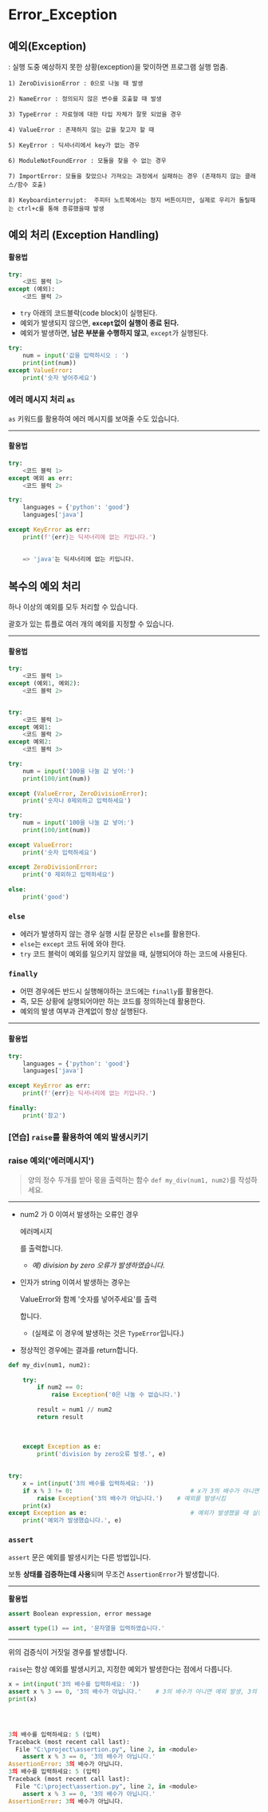 # Error_Exception



## 예외(Exception)

: 실행 도중 예상하지 못한 상황(exception)을 맞이하면 프로그램 실행 멈춤.



`1) ZeroDivisionError : 0으로 나눌 때 발생`

`2) NameError : 정의되지 않은 변수를 호출할 때 발생`

`3) TypeError : 자료형에 대한 타입 자체가 잘못 되었을 경우`

`4) ValueError : 존재하지 않는 값을 찾고자 할 때`

`5) KeyError : 딕셔너리에서 key가 없는 경우`

`6) ModuleNotFoundError : 모듈을 찾을 수 없는 경우`

`7) ImportError: 모듈을 찾았으나 가져오는 과정에서 실패하는 경우 (존재하지 않는 클래스/함수 호출)`

`8) Keyboardinterrujpt:  주피터 노트북에서는 정지 버튼이지만, 실제로 우리가 돌릴때는 ctrl+c를 통해 종류했을때 발생`



## 예외 처리 (Exception Handling)

#### 활용법

```python
try:
    <코드 블럭 1>
except (예외):
    <코드 블럭 2>
```

- `try` 아래의 코드블락(code block)이 실행된다.
- 예외가 발생되지 않으면, **`except`없이 실행이 종료 된다.**
- 예외가 발생하면, **남은 부분을 수행하지 않고**, `except`가 실행된다.



```python
try:
    num = input('값을 입력하시오 : ')
    print(int(num))
except ValueError:
    print('숫자 넣어주세요')
```



### 에러 메시지 처리 `as`

`as` 키워드를 활용하여 에러 메시지를 보여줄 수도 있습니다.

------

#### 활용법

```python
try:
    <코드 블럭 1>
except 예외 as err:
    <코드 블럭 2>
```

```python
try:
    languages = {'python': 'good'}
    languages['java']
    
except KeyError as err:
    print(f'{err}는 딕셔너리에 없는 키입니다.')
    
    
    => 'java'는 딕셔너리에 없는 키입니다.
```



## 복수의 예외 처리

하나 이상의 예외를 모두 처리할 수 있습니다.

괄호가 있는 튜플로 여러 개의 예외를 지정할 수 있습니다.

------

#### 활용법

```python
try:
    <코드 블럭 1>
except (예외1, 예외2):
    <코드 블럭 2>


try:
    <코드 블럭 1>
except 예외1:
    <코드 블럭 2>
except 예외2:
    <코드 블럭 3>
```

```python
try:
    num = input('100을 나눌 값 넣어:')
    print(100/int(num))
    
except (ValueError, ZeroDivisionError):
    print('숫자나 0제외하고 입력하세요')  
```

```python
try:
    num = input('100을 나눌 값 넣어:')
    print(100/int(num))
    
except ValueError:
    print('숫자 입력하세요')
    
except ZeroDivisionError:
    print('0 제외하고 입력하세요')
    
else:
    print('good')
```





### `else`

- 에러가 발생하지 않는 경우 실행 시킬 문장은 `else`를 활용한다.
- `else`는 `except` 코드 뒤에 와야 한다.
- `try` 코드 블럭이 예외를 일으키지 않았을 때, 실행되어야 하는 코드에 사용된다.







### `finally`

- 어떤 경우에든 반드시 실행해야하는 코드에는 `finally`를 활용한다.
- 즉, 모든 상황에 실행되어야만 하는 코드를 정의하는데 활용한다.
- 예외의 발생 여부과 관계없이 항상 실행된다.

------

#### 활용법

```python
try:
    languages = {'python': 'good'}
    languages['java']
    
except KeyError as err:
    print(f'{err}는 딕셔너리에 없는 키입니다.')
    
finally:
    print('참고')
```



### [연습] `raise`를 활용하여 예외 발생시키기

### **raise** **예외('에러메시지')**

> 양의 정수 두개를 받아 몫을 출력하는 함수 `def my_div(num1, num2)`를 작성하세요.

------

- num2 가 0 이여서 발생하는 오류인 경우

   

  에러메시지

  를 출력합니다.

  - *예) division by zero 오류가 발생하였습니다.*

- 인자가 string 이여서 발생하는 경우는

   

  ValueError와 함께 '숫자를 넣어주세요'를 출력

  합니다.

  - (실제로 이 경우에 발생하는 것은 `TypeError`입니다.)

- 정상적인 경우에는 결과를 return합니다.



```python
def my_div(num1, num2):
    
    try:
    	if num2 == 0:                                 
        	raise Exception('0은 나눌 수 없습니다.')
            
        result = num1 // num2
        return result
    
   
            
	except Exception as e:                             
    	print('division by zero오류 발생.', e)
        
```

```python
try:
    x = int(input('3의 배수를 입력하세요: '))
    if x % 3 != 0:                                 # x가 3의 배수가 아니면
        raise Exception('3의 배수가 아닙니다.')    # 예외를 발생시킴
    print(x)
except Exception as e:                             # 예외가 발생했을 때 실행됨
    print('예외가 발생했습니다.', e)
```



### `assert`

`assert` 문은 예외를 발생시키는 다른 방법입니다.

보통 **상태를 검증하는데 사용**되며 무조건 `AssertionError`가 발생합니다.

------

**활용법**

```python
assert Boolean expression, error message

assert type(1) == int, '문자열을 입력하였습니다.'
```

------

위의 검증식이 거짓일 경우를 발생합니다.

`raise`는 항상 예외를 발생시키고, 지정한 예외가 발생한다는 점에서 다릅니다.



``` python
x = int(input('3의 배수를 입력하세요: '))
assert x % 3 == 0, '3의 배수가 아닙니다.'    # 3의 배수가 아니면 예외 발생, 3의 배수이면 그냥 넘어감
print(x)




3의 배수를 입력하세요: 5 (입력)
Traceback (most recent call last):
  File "C:\project\assertion.py", line 2, in <module>
    assert x % 3 == 0, '3의 배수가 아닙니다.'
AssertionError: 3의 배수가 아닙니다.
3의 배수를 입력하세요: 5 (입력)
Traceback (most recent call last):
  File "C:\project\assertion.py", line 2, in <module>
    assert x % 3 == 0, '3의 배수가 아닙니다.'
AssertionError: 3의 배수가 아닙니다.
```

